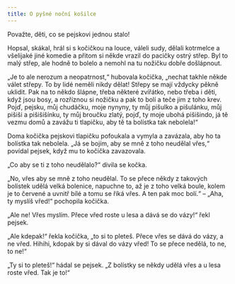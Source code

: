 ```yaml
---
title: O pyšné noční košilce
---
```


Považte, děti, co se pejskovi jednou stalo!

Hopsal, skákal, hrál si s kočičkou na louce, váleli sudy, dělali kotrmelce a všelijaké jiné komedie a přitom si někde vrazil do pacičky ostrý střep. Byl to malý střep, ale hodně to bolelo a nemohl na tu nožičku dobře došlápnout.

„Je to ale nerozum a neopatrnost,“ hubovala kočička, „nechat takhle někde válet střepy. To by lidé neměli nikdy dělat! Střepy se mají vždycky pěkně uklidit. Pak na to někdo šlápne, třeba některé zvířátko, nebo třeba i děti, když jsou bosy, a rozříznou si nožičku a pak to bolí a teče jim z toho krev. Pojď, pejsku, můj chudáčku, moje nynyny, ty můj pišulko a pišulánku, můj pišiši a pišišišínku, ty můj broučku zlatý, pojď, ty moje ubohá pišišindo, já tě vezmu domů a zavážu ti tlapičku, aby tě ta bolístka tak nebolela!“

Doma kočička pejskovi tlapičku pofoukala a vymyla a zavázala, aby ho ta bolístka tak nebolela. „Já se bojím, aby se mně z toho neudělal vřes,“ povídal pejsek, když mu to kočička zavazovala.

„Co aby se ti z toho neudělalo?“ divila se kočka.

„No, vřes aby se mně z toho neudělal. To se přece někdy z takových bolístek udělá velká bolenice, napuchne to, až je z toho velká boule, kolem je to červené a uvnitř bílé a tomu se říká vřes. A ten pak moc bolí.“ – „Aha, ty myslíš vřed!“ pochopila kočička.

„Ale ne! Vřes myslím. Přece vřed roste u lesa a dává se do vázy!“ řekl pejsek.

„Ale kdepak!“ řekla kočička, „to si to pleteš. Přece vřes se dává do vázy, a ne vřed. Hihihi, kdopak by si dával do vázy vřed! To se přece nedělá, to ne, to ne!“

„Ty si to pleteš!“ hádal se pejsek. „Z bolístky se někdy udělá vřes a u lesa roste vřed. Tak je to!“

